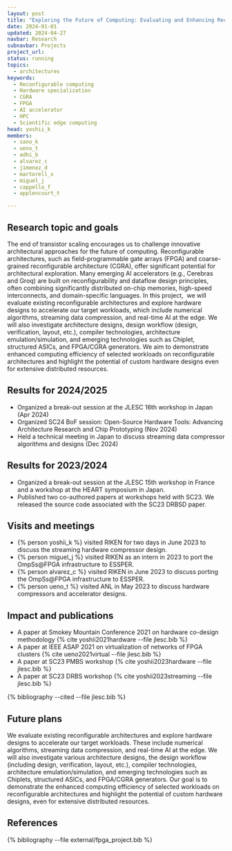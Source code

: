 ```yaml
---
layout: post
title: "Exploring the Future of Computing: Evaluating and Enhancing Reconfigurable Architectures for HPC, AI, and Edge Computing"
date: 2024-01-01
updated: 2024-04-27
navbar: Research
subnavbar: Projects
project_url: 
status: running
topics: 
  - architectures
keywords: 
  - Reconfigurable computing
  - Hardware specialization
  - CGRA
  - FPGA
  - AI accelerator
  - HPC
  - Scientific edge computing
head: yoshii_k
members: 
  - sano_k
  - ueno_t
  - adhi_b
  - alvarez_c
  - jimenez_d
  - martorell_x
  - miguel_j
  - cappello_f
  - applencourt_t

---
```


## Research topic and goals

The end of transistor scaling encourages us to challenge innovative architectural approaches for the future of computing. Reconfigurable architectures, such as field-programmable gate arrays (FPGA) and coarse-grained reconfigurable architecture (CGRA), offer significant potential for architectural exploration. Many emerging AI accelerators (e.g., Cerebras and Groq) are built on reconfigurability and dataflow design principles, often combining significantly distributed on-chip memories, high-speed interconnects, and domain-specific languages. In this project,  we will evaluate existing reconfigurable architectures and explore hardware designs to accelerate our target workloads, which include numerical algorithms, streaming data compression, and real-time AI at the edge. We will also investigate architecture designs, design workflow (design, verification, layout, etc.), compiler technologies, architecture emulation/simulation, and emerging technologies such as Chiplet, structured ASICs, and FPGA/CGRA generators. We aim to demonstrate enhanced computing efficiency of selected workloads on reconfigurable architectures and highlight the potential of custom hardware designs even for extensive distributed resources.

## Results for 2024/2025

* Organized a break-out session at the JLESC 16th workshop in Japan (Apr 2024)
* Organized SC24 BoF session: Open-Source Hardware Tools: Advancing Architecture Research and Chip Prototyping (Nov 2024)
* Held a technical meeting in Japan to discuss streaming data compressor algorithms and designs (Dec 2024)

## Results for 2023/2024

* Organized a break-out session at the JLESC 15th workshop in France and a workshop at the HEART symposium in Japan.
* Published two co-authored papers at workshops held with SC23. We released the source code associated with the SC23 DRBSD paper.

## Visits and meetings

* {% person yoshii_k %} visited RIKEN for two days in June 2023 to discuss the streaming hardware compressor design.
* {% person miguel_j %} visited RIKEN as an intern in 2023 to port the OmpSs@FPGA infrastructure to ESSPER.
* {% person alvarez_c %} visited RIKEN in June 2023 to discuss porting the OmpSs@FPGA infrastructure to ESSPER.
* {% person ueno_t %} visited ANL in May 2023 to discuss hardware compressors and accelerator designs.


## Impact and publications

* A paper at Smokey Mountain Conference 2021 on hardware co-design methodology {% cite yoshii2021hardware --file jlesc.bib %}
* A paper at IEEE ASAP 2021 on virtualization of networks of FPGA clusters {% cite ueno2021virtual --file jlesc.bib %}
* A paper at SC23 PMBS workshop {% cite yoshii2023hardware --file jlesc.bib %}
* A paper at SC23 DRBS workshop {% cite yoshii2023streaming --file jlesc.bib %}

{% bibliography --cited --file jlesc.bib %}

## Future plans

We evaluate existing reconfigurable architectures and explore hardware designs to accelerate our target workloads. These include numerical algorithms, streaming data compression, and real-time AI at the edge. We will also investigate various architecture designs, the design workflow (including design, verification, layout, etc.), compiler technologies, architecture emulation/simulation, and emerging technologies such as Chiplets, structured ASICs, and FPGA/CGRA generators. Our goal is to demonstrate the enhanced computing efficiency of selected workloads on reconfigurable architectures and highlight the potential of custom hardware designs, even for extensive distributed resources.

## References

{% bibliography --file external/fpga_project.bib %}
